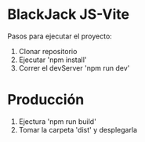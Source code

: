 # BlackJack JS-Vite

Pasos para ejecutar el proyecto:

1. Clonar repositorio
2. Ejecutar 'npm install' 
3. Correr el devServer 'npm run dev'


# Producción

1. Ejectura 'npm run build'
2. Tomar la carpeta 'dist' y desplegarla